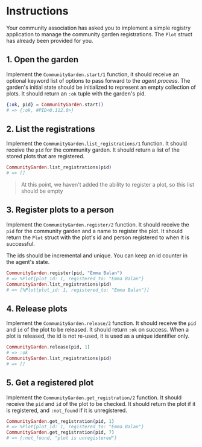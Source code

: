 # Instructions

Your community association has asked you to implement a simple registry application to manage the community garden registrations. The `Plot` struct has already been provided for you.

## 1. Open the garden

Implement the `CommunityGarden.start/1` function, it should receive an optional keyword list of options to pass forward to the _agent process_. The garden's initial state should be initialized to represent an empty collection of plots. It should return an `:ok` tuple with the garden's pid.

```elixir
{:ok, pid} = CommunityGarden.start()
# => {:ok, #PID<0.112.0>}
```

## 2. List the registrations

Implement the `CommunityGarden.list_registrations/1` function. It should receive the `pid` for the community garden. It should return a list of the stored plots that are registered.

```elixir
CommunityGarden.list_registrations(pid)
# => []
```

> At this point, we haven't added the ability to register a plot, so this list should be empty

## 3. Register plots to a person

Implement the `CommunityGarden.register/2` function. It should receive the `pid` for the community garden and a name to register the plot. It should return the `Plot` struct with the plot's id and person registered to when it is successful.

The ids should be incremental and unique. You can keep an id counter in the agent's state.

```elixir
CommunityGarden.register(pid, "Emma Balan")
# => %Plot{plot_id: 1, registered_to: "Emma Balan"}
CommunityGarden.list_registrations(pid)
# => [%Plot{plot_id: 1, registered_to: "Emma Balan"}]
```

## 4. Release plots

Implement the `CommunityGarden.release/2` function. It should receive the `pid` and `id` of the plot to be released. It should return `:ok` on success. When a plot is released, the id is not re-used, it is used as a unique identifier only.

```elixir
CommunityGarden.release(pid, 1)
# => :ok
CommunityGarden.list_registrations(pid)
# => []
```

## 5. Get a registered plot

Implement the `CommunityGarden.get_registration/2` function. It should receive the `pid` and `id` of the plot to be checked. It should return the plot if it is registered, and `:not_found` if it is unregistered.

```elixir
CommunityGarden.get_registration(pid, 1)
# => %Plot{plot_id: 1, registered_to: "Emma Balan"}
CommunityGarden.get_registration(pid, 7)
# => {:not_found, "plot is unregistered"}
```
